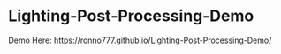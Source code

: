 # Lighting-Post-Processing-Demo
Demo Here: https://ronno777.github.io/Lighting-Post-Processing-Demo/
